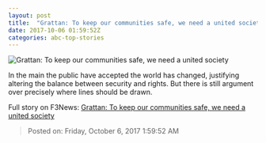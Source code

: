 ```yaml
---
layout: post
title:  "Grattan: To keep our communities safe, we need a united society"
date: 2017-10-06 01:59:52Z
categories: abc-top-stories
---
```


![Grattan: To keep our communities safe, we need a united society](http://www.abc.net.au/news/image/6053876-1x1-700x700.jpg)

In the main the public have accepted the world has changed, justifying altering the balance between security and rights. But there is still argument over precisely where lines should be drawn.


Full story on F3News: [Grattan: To keep our communities safe, we need a united society](http://www.f3nws.com/n/nSrGuB)

> Posted on: Friday, October 6, 2017 1:59:52 AM
